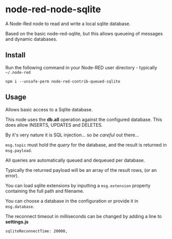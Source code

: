 node-red-node-sqlite
====================

A Node-Red node to read and write a local sqlite database.

Based on the basic node-red-sqlite, but this allows queueing of messages and dynamic databases.

Install
-------

Run the following command in your Node-RED user directory - typically `~/.node-red`

    npm i --unsafe-perm node-red-contrib-queued-sqlite


Usage
-----

Allows basic access to a Sqlite database.

This node uses the <b>db.all</b> operation against the configured database.
This does allow INSERTS, UPDATES and DELETES.

By it's very nature it is SQL injection... so *be careful* out there...

`msg.topic` must hold the <i>query</i> for the database, and the result is returned in `msg.payload`.

All queries are automatically queued and dequeued per database.

Typically the returned payload will be an array of the result rows, (or an error).

You can load sqlite extensions by inputting a <code>msg.extension</code> property containing the full path and filename.

You can choose a database in the configuration or provide it in `msg.database`.

The reconnect timeout in milliseconds can be changed by adding a line to **settings.js**

    sqliteReconnectTime: 20000,
